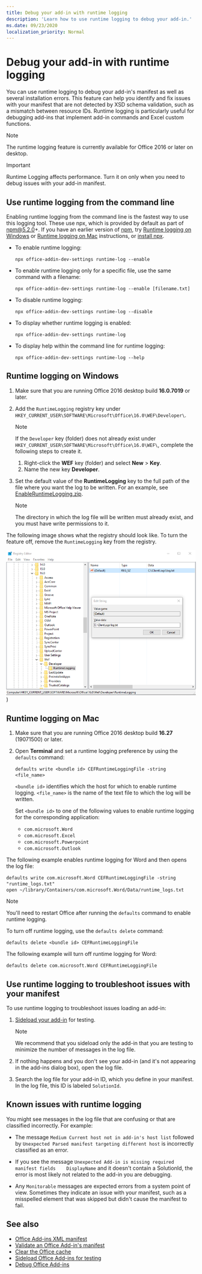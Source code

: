 ```yaml
---
title: Debug your add-in with runtime logging
description: 'Learn how to use runtime logging to debug your add-in.'
ms.date: 09/23/2020
localization_priority: Normal
---
```


# Debug your add-in with runtime logging

You can use runtime logging to debug your add-in's manifest as well as several installation errors. This feature can help you identify and fix issues with your manifest that are not detected by XSD schema validation, such as a mismatch between resource IDs. Runtime logging is particularly  useful for debugging add-ins that implement add-in commands and Excel custom functions.

> [!NOTE]
> The runtime logging feature is currently available for Office 2016 or later on desktop.

> [!IMPORTANT]
> Runtime Logging affects performance. Turn it on only when you need to debug issues with your add-in manifest.

## Use runtime logging from the command line

Enabling runtime logging from the command line is the fastest way to use this logging tool. These use npx, which is provided by default as part of npm@5.2.0+. If you have an earlier version of [npm](https://www.npmjs.com/), try [Runtime logging on Windows](#runtime-logging-on-windows) or [Runtime logging on Mac](#runtime-logging-on-mac) instructions, or [install npx](https://www.npmjs.com/package/npx).

- To enable runtime logging:

    ```command&nbsp;line
    npx office-addin-dev-settings runtime-log --enable
    ```

- To enable runtime logging only for a specific file, use the same command with a filename:

    ```command&nbsp;line
    npx office-addin-dev-settings runtime-log --enable [filename.txt]
    ```

- To disable runtime logging:

    ```command&nbsp;line
    npx office-addin-dev-settings runtime-log --disable
    ```

- To display whether runtime logging is enabled:

    ```command&nbsp;line
    npx office-addin-dev-settings runtime-log
    ```

- To display help within the command line for runtime logging:

    ```command&nbsp;line
    npx office-addin-dev-settings runtime-log --help
    ```

## Runtime logging on Windows

1. Make sure that you are running Office 2016 desktop build **16.0.7019** or later.

2. Add the `RuntimeLogging` registry key under `HKEY_CURRENT_USER\SOFTWARE\Microsoft\Office\16.0\WEF\Developer\`.

    > [!NOTE]
    > If the `Developer` key (folder) does not already exist under `HKEY_CURRENT_USER\SOFTWARE\Microsoft\Office\16.0\WEF\`, complete the following steps to create it.
    >
    > 1. Right-click the **WEF** key (folder) and select **New** > **Key**.
    > 1. Name the new key **Developer**.

3. Set the default value of the **RuntimeLogging** key to the full path of the file where you want the log to be written. For an example, see [EnableRuntimeLogging.zip](https://github.com/OfficeDev/Office-Add-in-Commands-Samples/raw/master/Tools/RuntimeLogging/EnableRuntimeLogging.zip).

    > [!NOTE]
    > The directory in which the log file will be written must already exist, and you must have write permissions to it.

The following image shows what the registry should look like. To turn the feature off, remove the `RuntimeLogging` key from the registry.

![Screenshot of the registry editor with a RuntimeLogging registry key](../images/runtime-logging-registry.png))

## Runtime logging on Mac

1. Make sure that you are running Office 2016 desktop build **16.27** (19071500) or later.

2. Open **Terminal** and set a runtime logging preference by using the `defaults` command:

    ```command&nbsp;line
    defaults write <bundle id> CEFRuntimeLoggingFile -string <file_name>
    ```

    `<bundle id>` identifies which the host for which to enable runtime logging. `<file_name>` is the name of the text file to which the log will be written.

    Set `<bundle id>` to one of the following values to enable runtime logging for the corresponding application:

    - `com.microsoft.Word`
    - `com.microsoft.Excel`
    - `com.microsoft.Powerpoint`
    - `com.microsoft.Outlook`

The following example enables runtime logging for Word and then opens the log file:

```command&nbsp;line
defaults write com.microsoft.Word CEFRuntimeLoggingFile -string "runtime_logs.txt"
open ~/library/Containers/com.microsoft.Word/Data/runtime_logs.txt
```

> [!NOTE]
> You'll need to restart Office after running the `defaults` command to enable runtime logging.

To turn off runtime logging, use the `defaults delete` command:

```command&nbsp;line
defaults delete <bundle id> CEFRuntimeLoggingFile
```

The following example will turn off runtime logging for Word:

```command&nbsp;line
defaults delete com.microsoft.Word CEFRuntimeLoggingFile
```

## Use runtime logging to troubleshoot issues with your manifest

To use runtime logging to troubleshoot issues loading an add-in:

1. [Sideload your add-in](sideload-office-add-ins-for-testing.md) for testing.

    > [!NOTE]
    > We recommend that you sideload only the add-in that you are testing to minimize the number of messages in the log file.

2. If nothing happens and you don't see your add-in (and it's not appearing in the add-ins dialog box), open the log file.

3. Search the log file for your add-in ID, which you define in your manifest. In the log file, this ID is labeled `SolutionId`.

## Known issues with runtime logging

You might see messages in the log file that are confusing or that are classified incorrectly. For example:

- The message `Medium Current host not in add-in's host list` followed by `Unexpected Parsed manifest targeting different host` is incorrectly classified as an error.

- If you see the message `Unexpected Add-in is missing required manifest fields    DisplayName` and it doesn't contain a SolutionId, the error is most likely not related to the add-in you are debugging.

- Any `Monitorable` messages are expected errors from a system point of view. Sometimes they indicate an issue with your manifest, such as a misspelled element that was skipped but didn't cause the manifest to fail.

## See also

- [Office Add-ins XML manifest](../develop/add-in-manifests.md)
- [Validate an Office Add-in's manifest](troubleshoot-manifest.md)
- [Clear the Office cache](clear-cache.md)
- [Sideload Office Add-ins for testing](sideload-office-add-ins-for-testing.md)
- [Debug Office Add-ins](debug-add-ins-using-f12-developer-tools-on-windows-10.md)
